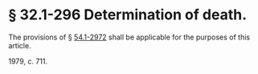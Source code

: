# § 32.1-296 Determination of death.

<p>The provisions of § <a href='http://law.lis.virginia.gov/vacode/54.1-2972/'>54.1-2972</a> shall be applicable for the purposes of this article.</p><p>1979, c. 711.</p>